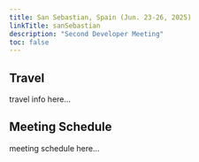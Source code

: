 ```yaml
---
title: San Sebastian, Spain (Jun. 23-26, 2025)
linkTitle: sanSebastian
description: "Second Developer Meeting"
toc: false
---
```

## Travel

travel info here...

## Meeting Schedule

meeting schedule here...
